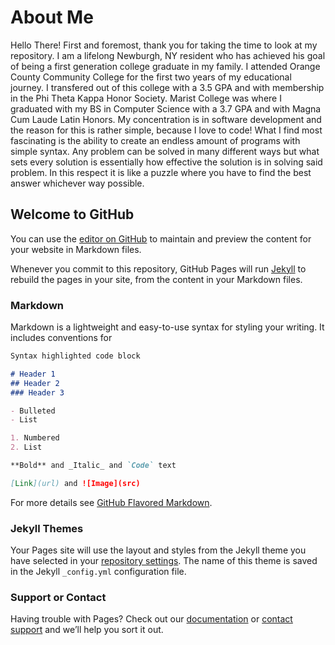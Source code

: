 # About Me
Hello There! First and foremost, thank you for taking the time to look at my repository.
I am a lifelong Newburgh, NY resident who has achieved his goal of being a first generation college graduate in my family. I attended Orange County Community College for the first two years of my educational journey. I transfered out of this college with a 3.5 GPA and with membership in the Phi Theta Kappa Honor Society. Marist College was where I graduated with my BS in Computer Science with a 3.7 GPA and with Magna Cum Laude Latin Honors. My concentration is in software development and the reason for this is rather simple, because I love to code! What I find most fascinating is the ability to create an endless amount of programs with simple syntax. Any problem can be solved in many different ways but what sets every solution is essentially how effective the solution is in solving said problem. In this respect it is like a puzzle where you have to find the best answer whichever way possible.





## Welcome to GitHub

You can use the [editor on GitHub](https://github.com/kennymejia/kennymejia.github.io/edit/master/index.md) to maintain and preview the content for your website in Markdown files.

Whenever you commit to this repository, GitHub Pages will run [Jekyll](https://jekyllrb.com/) to rebuild the pages in your site, from the content in your Markdown files.

### Markdown

Markdown is a lightweight and easy-to-use syntax for styling your writing. It includes conventions for

```markdown
Syntax highlighted code block

# Header 1
## Header 2
### Header 3

- Bulleted
- List

1. Numbered
2. List

**Bold** and _Italic_ and `Code` text

[Link](url) and ![Image](src)
```

For more details see [GitHub Flavored Markdown](https://guides.github.com/features/mastering-markdown/).

### Jekyll Themes

Your Pages site will use the layout and styles from the Jekyll theme you have selected in your [repository settings](https://github.com/kennymejia/kennymejia.github.io/settings). The name of this theme is saved in the Jekyll `_config.yml` configuration file.

### Support or Contact

Having trouble with Pages? Check out our [documentation](https://docs.github.com/categories/github-pages-basics/) or [contact support](https://github.com/contact) and we’ll help you sort it out.
